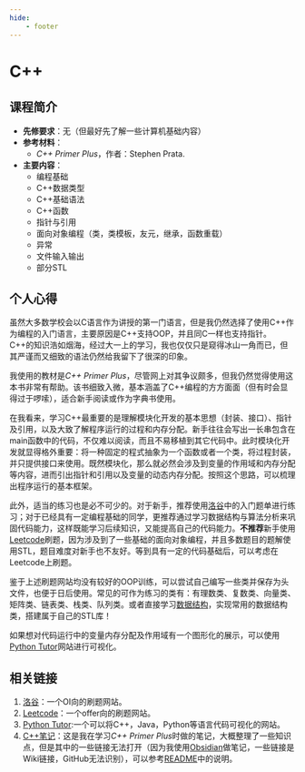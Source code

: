 ```yaml
---
hide:
    - footer
---
```

# C++

## 课程简介

- **先修要求**：无（但最好先了解一些计算机基础内容）
- **参考材料**：
    - *C++ Primer Plus*，作者：Stephen Prata.
- **主要内容**：
    - 编程基础
    - C++数据类型
    - C++基础语法
    - C++函数
    - 指针与引用
    - 面向对象编程（类，类模板，友元，继承，函数重载）
    - 异常
    - 文件输入输出
    - 部分STL

## 个人心得

虽然大多数学校会以C语言作为讲授的第一门语言，但是我仍然选择了使用C++作为编程的入门语言，主要原因是C++支持OOP，并且同C一样也支持指针。C++的知识浩如烟海，经过大一上的学习，我也仅仅只是窥得冰山一角而已，但其严谨而又细致的语法仍然给我留下了很深的印象。

我使用的教材是*C++ Primer Plus*，尽管网上对其争议颇多，但我仍然觉得使用这本书非常有帮助。该书细致入微，基本涵盖了C++编程的方方面面（但有时会显得过于啰嗦），适合新手阅读或作为字典书使用。

在我看来，学习C++最重要的是理解模块化开发的基本思想（封装、接口）、指针及引用，以及大致了解程序运行的过程和内存分配。新手往往会写出一长串包含在main函数中的代码，不仅难以阅读，而且不易移植到其它代码中。此时模块化开发就显得格外重要：将一种固定的程式抽象为一个函数或者一个类，将过程封装，并只提供接口来使用。既然模块化，那么就必然会涉及到变量的作用域和内存分配等内容，进而引出指针和引用以及变量的动态内存分配。按照这个思路，可以梳理出程序运行的基本框架。

此外，适当的练习也是必不可少的。对于新手，推荐使用[洛谷](https://www.luogu.com.cn/)中的入门题单进行练习；对于已经具有一定编程基础的同学，更推荐通过学习数据结构与算法分析来巩固代码能力，这样既能学习后续知识，又能提高自己的代码能力。**不推荐**新手使用[Leetcode](https://leetcode.cn/)刷题，因为涉及到了一些基础的面向对象编程，并且多数题目的题解使用STL，题目难度对新手也不友好。等到具有一定的代码基础后，可以考虑在Leetcode上刷题。

鉴于上述刷题网站均没有较好的OOP训练，可以尝试自己编写一些类并保存为头文件，也便于日后使用。常见的可作为练习的类有：有理数类、复数类、向量类、矩阵类、链表类、栈类、队列类。或者直接学习[数据结构](./data-structure.md)，实现常用的数据结构类，搭建属于自己的STL库！

如果想对代码运行中的变量内存分配及作用域有一个图形化的展示，可以使用[Python Tutor](https://pythontutor.com/)网站进行可视化。

## 相关链接

1. [洛谷](https://www.luogu.com.cn/)：一个OI向的刷题网站。
2. [Leetcode](https://leetcode.cn/)：一个offer向的刷题网站。
3. [Python Tutor](https://pythontutor.com/):一个可以将C++，Java，Python等语言代码可视化的网站。
4. [C++笔记](https://github.com/KinnariyaMamaTanha/Notes/tree/main/Coding%20Languages/C%2B%2B)：这是我在学习*C++ Primer Plus*时做的笔记，大概整理了一些知识点，但是其中的一些链接无法打开（因为我使用[Obsidian](../tools/obsidian.md)做笔记，一些链接是Wiki链接，GitHub无法识别），可以参考[README](https://github.com/KinnariyaMamaTanha/Notes/blob/main/README.md)中的说明。